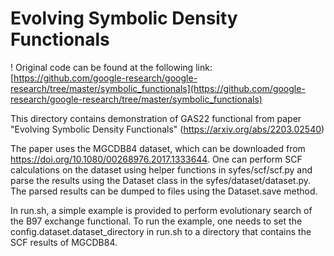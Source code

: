 # Evolving Symbolic Density Functionals

! Original code can be found at the following link: [https://github.com/google-research/google-research/tree/master/symbolic_functionals](https://github.com/google-research/google-research/tree/master/symbolic_functionals)

This directory contains demonstration of GAS22 functional from paper
"Evolving Symbolic Density Functionals" (https://arxiv.org/abs/2203.02540)

The paper uses the MGCDB84 dataset, which can be downloaded from
https://doi.org/10.1080/00268976.2017.1333644. One can perform SCF calculations
on the dataset using helper functions in syfes/scf/scf.py and parse the results
using the Dataset class in the syfes/dataset/dataset.py. The parsed results can
be dumped to files using the Dataset.save method.

In run.sh, a simple example is provided to perform evolutionary search of the
B97 exchange functional. To run the example, one needs to set the
config.dataset.dataset_directory in run.sh to a directory that contains the SCF
results of MGCDB84.





